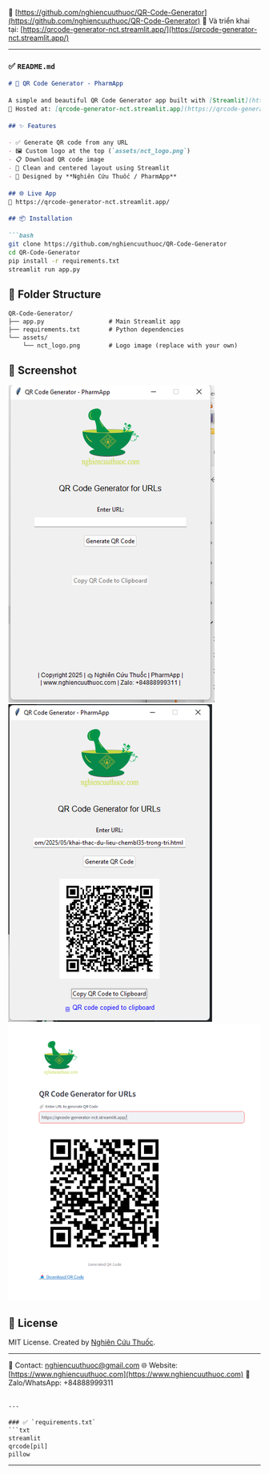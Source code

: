 
🔗 [https://github.com/nghiencuuthuoc/QR-Code-Generator](https://github.com/nghiencuuthuoc/QR-Code-Generator)
📢 Và triển khai tại: [https://qrcode-generator-nct.streamlit.app/](https://qrcode-generator-nct.streamlit.app/)

---

### ✅ `README.md`

````markdown
# 🧠 QR Code Generator - PharmApp

A simple and beautiful QR Code Generator app built with [Streamlit](https://streamlit.io/) for researchers, businesses, and health professionals.  
🚀 Hosted at: [qrcode-generator-nct.streamlit.app](https://qrcode-generator-nct.streamlit.app/)

## ✨ Features

- ✅ Generate QR code from any URL
- 🖼️ Custom logo at the top (`assets/nct_logo.png`)
- 📋 Download QR code image
- 🎨 Clean and centered layout using Streamlit
- 🧠 Designed by **Nghiên Cứu Thuốc / PharmApp**

## 🌐 Live App
🔗 https://qrcode-generator-nct.streamlit.app/

## 📦 Installation

```bash
git clone https://github.com/nghiencuuthuoc/QR-Code-Generator
cd QR-Code-Generator
pip install -r requirements.txt
streamlit run app.py
````

## 📁 Folder Structure

```
QR-Code-Generator/
├── app.py                  # Main Streamlit app
├── requirements.txt        # Python dependencies
└── assets/
    └── nct_logo.png        # Logo image (replace with your own)
```

## 📸 Screenshot

![App Screenshot](https://raw.githubusercontent.com/nghiencuuthuoc/QR-Code-Generator/main/assets/screenshot.png)
![App Screenshot](https://raw.githubusercontent.com/nghiencuuthuoc/QR-Code-Generator/main/assets/screenshot1.png)
![App Screenshot](https://raw.githubusercontent.com/nghiencuuthuoc/QR-Code-Generator/main/assets/screenshot2.png)
## 📜 License

MIT License. Created by [Nghiên Cứu Thuốc](https://www.nghiencuuthuoc.com/).

---

📧 Contact: [nghiencuuthuoc@gmail.com](mailto:nghiencuuthuoc@gmail.com)
🌐 Website: [https://www.nghiencuuthuoc.com](https://www.nghiencuuthuoc.com)
💬 Zalo/WhatsApp: +84888999311

````

---

### ✅ `requirements.txt`
```txt
streamlit
qrcode[pil]
pillow
````

---
